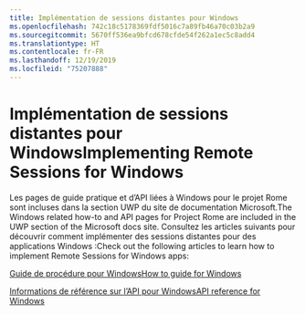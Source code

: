 ```yaml
---
title: Implémentation de sessions distantes pour Windows
ms.openlocfilehash: 742c18c5178369fdf5016c7a89fb46a70c03b2a9
ms.sourcegitcommit: 5670ff536ea9bfcd678cfde54f262a1ec5c8add4
ms.translationtype: HT
ms.contentlocale: fr-FR
ms.lasthandoff: 12/19/2019
ms.locfileid: "75207888"
---
```

# <a name="implementing-remote-sessions-for-windows"></a><span data-ttu-id="2f658-102">Implémentation de sessions distantes pour Windows</span><span class="sxs-lookup"><span data-stu-id="2f658-102">Implementing Remote Sessions for Windows</span></span>

<span data-ttu-id="2f658-103">Les pages de guide pratique et d’API liées à Windows pour le projet Rome sont incluses dans la section UWP du site de documentation Microsoft.</span><span class="sxs-lookup"><span data-stu-id="2f658-103">The Windows related how-to and API pages for Project Rome are included in the UWP section of the Microsoft docs site.</span></span> <span data-ttu-id="2f658-104">Consultez les articles suivants pour découvrir comment implémenter des sessions distantes pour des applications Windows :</span><span class="sxs-lookup"><span data-stu-id="2f658-104">Check out the following articles to learn how to implement Remote Sessions for Windows apps:</span></span>

[<span data-ttu-id="2f658-105">Guide de procédure pour Windows</span><span class="sxs-lookup"><span data-stu-id="2f658-105">How to guide for Windows</span></span>](https://docs.microsoft.com/windows/uwp/launch-resume/remote-sessions)

[<span data-ttu-id="2f658-106">Informations de référence sur l’API pour Windows</span><span class="sxs-lookup"><span data-stu-id="2f658-106">API reference for Windows</span></span>](https://docs.microsoft.com/uwp/api/windows.system.remotesystems.remotesystemsession)
